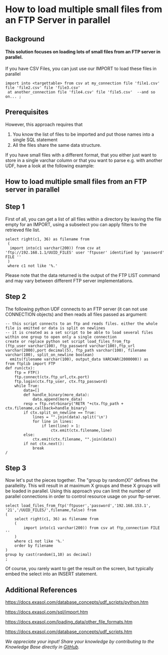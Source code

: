 # How to load multiple small files from an FTP Server in parallel 
## Background

#### This solution focuses on loading lots of small files from an FTP server in parallel.

If you have CSV Files, you can just use our IMPORT to load these files in parallel


```"code-sql"
import into <targettable> from csv at my_connection file 'file1.csv' file 'file2.csv' file 'file3.csv' 
 at another_connection file 'file4.csv' file 'file5.csv'  --and so on... ; 
```
## Prerequisites

However, this approach requires that

1. You know the list of files to be imported and put those names into a single SQL statement
2. All the files share the same data structure.

If you have small files with a different format, that you either just want to store in a single varchar column or that you want to parse e.g. with another UDF, have a look at the following example:

## How to load multiple small files from an FTP server in parallel

## Step 1

First of all, you can get a list of all files within a directory by leaving the file empty for an IMPORT, using a subselect you can apply filters to the retrieved file list.


```"code-sql"
select right(c1, 36) as filename from 
 (     
  import into(c1 varchar(200)) from csv at 'ftp://192.168.1.1/UUID_FILES' user 'ftpuser' identified by 'password' FILE '' 
 ) 
 where c1 not like '%.' 
```
Please note that the data returned is the output of the FTP LIST command and may vary between different FTP server implementations.

## Step 2

The following python UDF connects to an FTP server (it can not use CONNECTION objects) and then reads all files passed as argument:


```"code-sql"
-- this script connects to an ftp and reads files. either the whole file is emitted or data is split on newlines
-- it is created as a set script to be able to load several files within one group to open only a single connection
create or replace python set script load_files_from_ftp
(ftp_user varchar(100), ftp_password varchar(100),ftp_url varchar(2000),port decimal(5), ftp_path varchar(100), filename varchar(100), split_on_newline boolean)
  emits(filename varchar(100), output_data VARCHAR(2000000)) as
from ftplib import FTP
def run(ctx):
	ftp = FTP()
	ftp.connect(ctx.ftp_url,ctx.port)
	ftp.login(ctx.ftp_user, ctx.ftp_password)
	while True:
		data=[]
		def handle_binary(more_data):
			data.append(more_data)
		resp = ftp.retrbinary("RETR "+ctx.ftp_path + ctx.filename,callback=handle_binary)
		if ctx.split_on_newline == True:
			lines = "".join(data).split('\n')
			for line in lines:
				if len(line) > 1:
					ctx.emit(ctx.filename,line)
		else:
			ctx.emit(ctx.filename, "".join(data))
		if not ctx.next():
			break		
/
```
## Step 3

Now let's put the pieces together. The "group by random(X)" defines the parallelity. This will result in at maximum X groups and these X groups will be loaded in parallel. Using this approach you can limit the number of parallel connections in order to control resource usage on your ftp-server.


```"code-sql"
select load_files_from_ftp('ftpuser','password','192.168.153.1', '21','/UUID_FILES/',filename,false) from 
(
	select right(c1, 36) as filename from
	(
		import into(c1 varchar(200)) from csv at ftp_connection FILE ''
	)
	where c1 not like '%.'
	order by filename
)
group by cast(random(1,10) as decimal)
;
```
Of course, you rarely want to get the result on the screen, but typically embed the select into an INSERT statement.

## Additional References

<https://docs.exasol.com/database_concepts/udf_scripts/python.htm>

<https://docs.exasol.com/sql/import.htm>

<https://docs.exasol.com/loading_data/other_file_formats.htm>

<https://docs.exasol.com/database_concepts/udf_scripts.htm>

*We appreciate your input! Share your knowledge by contributing to the Knowledge Base directly in [GitHub](https://github.com/exasol/public-knowledgebase).* 